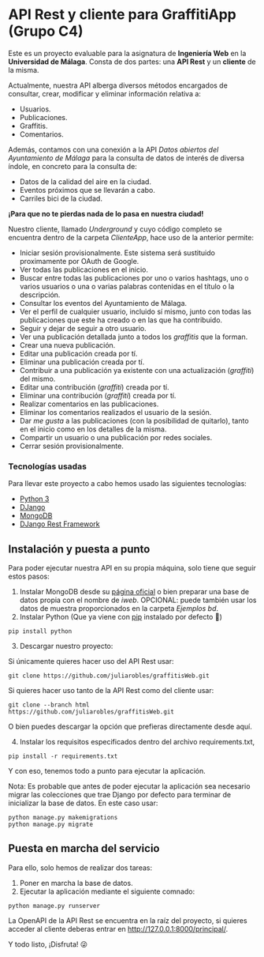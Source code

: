 # API Rest y cliente para GraffitiApp (Grupo C4)
Este es un proyecto evaluable para la asignatura de **Ingeniería Web** en la **Universidad de Málaga**.
Consta de dos partes: una **API Rest** y un **cliente** de la misma.

Actualmente, nuestra API alberga diversos métodos encargados de consultar, crear, modificar y eliminar información relativa a:
* Usuarios.
* Publicaciones.
* Graffitis.
* Comentarios.

Además, contamos con una conexión a la API *Datos abiertos del Ayuntamiento de Málaga* para la consulta de datos de interés de diversa índole, en concreto para la consulta de:
* Datos de la calidad del aire en la ciudad.
* Eventos próximos que se llevarán a cabo.
* Carriles bici de la ciudad.

**¡Para que no te pierdas nada de lo pasa en nuestra ciudad!**

Nuestro cliente, llamado *Underground* y cuyo código completo se encuentra dentro de la carpeta *ClienteApp*, hace uso de la anterior permite:
* Iniciar sesión provisionalmente. Este sistema será sustituido proximamente por OAuth de Google.
* Ver todas las publicaciones en el inicio.
* Buscar entre todas las publicaciones por uno o varios hashtags, uno o varios usuarios o una o varias palabras contenidas en el título o la descripción.
* Consultar los eventos del Ayuntamiento de Málaga.
* Ver el perfil de cualquier usuario, incluido sí mismo, junto con todas las publicaciones que este ha creado o en las que ha contribuido.
* Seguir y dejar de seguir a otro usuario.
* Ver una publicación detallada junto a todos los *graffitis* que la forman.
* Crear una nueva publicación.
* Editar una publicación creada por tí.
* Eliminar una publicación creada por tí.
* Contribuir a una publicación ya existente con una actualización (*graffiti*) del mismo.
* Editar una contribución (*graffiti*) creada por tí.
* Eliminar una contribución (*graffiti*) creada por tí.
* Realizar comentarios en las publicaciones.
* Eliminar los comentarios realizados el usuario de la sesión.
* Dar *me gusta* a las publicaciones (con la posibilidad de quitarlo), tanto en el inicio como en los detalles de la misma.
* Compartir un usuario o una publicación por redes sociales.
* Cerrar sesión provisionalmente.



### Tecnologías usadas
Para llevar este proyecto a cabo hemos usado las siguientes tecnologías:
* [Python 3](https://www.python.org/download/releases/3.0/)
* [DJango](https://www.djangoproject.com/)
* [MongoDB](mongodb.com)
* [DJango Rest Framework](https://www.django-rest-framework.org/)

## Instalación y puesta a punto
Para poder ejecutar nuestra API en su propia máquina, solo tiene que seguir estos pasos:
 1. Instalar MongoDB desde su [página oficial](https://www.mongodb.com/) o bien preparar una base de datos propia con el nombre de _iweb_. OPCIONAL: puede también usar los datos de muestra proporcionados en la carpeta _Ejemplos bd_.
 2. Instalar Python (Que ya viene con [pip](https://pypi.org/project/pip/) instalado por defecto :tada:)
 ``` shell
 pip install python
 ```
 3. Descargar nuestro proyecto:
 
  Si únicamente quieres hacer uso del API Rest usar:
 ``` shell
 git clone https://github.com/juliarobles/graffitisWeb.git
 ```
  Si quieres hacer uso tanto de la API Rest como del cliente usar:
 ``` shell
 git clone --branch html https://github.com/juliarobles/graffitisWeb.git
 ```
  O bien puedes descargar la opción que prefieras directamente desde aquí.
 
 4. Instalar los requisitos especificados dentro del archivo requirements.txt,
 ``` shell
 pip install -r requirements.txt
 ```
Y con eso, tenemos todo a punto para ejecutar la aplicación.

Nota: Es probable que antes de poder ejecutar la aplicación sea necesario migrar las colecciones que trae Django por defecto para terminar de inicializar la base de datos. 
En este caso usar:
``` shell
python manage.py makemigrations
python manage.py migrate
 ```


## Puesta en marcha del servicio
Para ello, solo hemos de realizar dos tareas:
 1. Poner en marcha la base de datos.
 2. Ejecutar la aplicación mediante el siguiente comnado:
 ``` shell
 python manage.py runserver
 ```
 La OpenAPI de la API Rest se encuentra en la raíz del proyecto, si quieres acceder al cliente deberas entrar en http://127.0.0.1:8000/principal/.
 
 Y todo listo, ¡Disfruta! :stuck_out_tongue_winking_eye:
